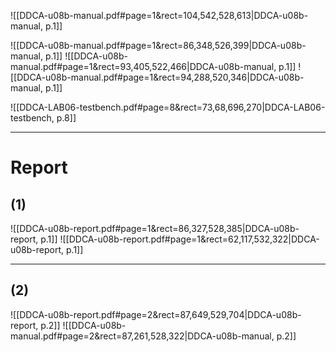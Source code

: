 

![[DDCA-u08b-manual.pdf#page=1&rect=104,542,528,613|DDCA-u08b-manual, p.1]]


![[DDCA-u08b-manual.pdf#page=1&rect=86,348,526,399|DDCA-u08b-manual, p.1]]
![[DDCA-u08b-manual.pdf#page=1&rect=93,405,522,466|DDCA-u08b-manual, p.1]]
![[DDCA-u08b-manual.pdf#page=1&rect=94,288,520,346|DDCA-u08b-manual, p.1]]


![[DDCA-LAB06-testbench.pdf#page=8&rect=73,68,696,270|DDCA-LAB06-testbench, p.8]]




___






# Report

## (1)
![[DDCA-u08b-report.pdf#page=1&rect=86,327,528,385|DDCA-u08b-report, p.1]]
![[DDCA-u08b-report.pdf#page=1&rect=62,117,532,322|DDCA-u08b-report, p.1]]




___

## (2)
![[DDCA-u08b-report.pdf#page=2&rect=87,649,529,704|DDCA-u08b-report, p.2]]
![[DDCA-u08b-manual.pdf#page=2&rect=87,261,528,322|DDCA-u08b-manual, p.2]]
